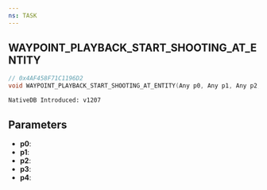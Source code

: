 ```yaml
---
ns: TASK
---
```

## WAYPOINT_PLAYBACK_START_SHOOTING_AT_ENTITY

```c
// 0x4AF458F71C1196D2
void WAYPOINT_PLAYBACK_START_SHOOTING_AT_ENTITY(Any p0, Any p1, Any p2, Any p3, Any p4);
```

```
NativeDB Introduced: v1207
```

## Parameters
* **p0**:
* **p1**:
* **p2**:
* **p3**:
* **p4**:
